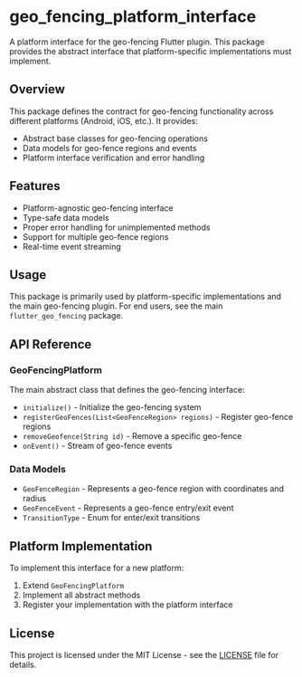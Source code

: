 # geo_fencing_platform_interface

A platform interface for the geo-fencing Flutter plugin. This package provides the abstract interface that platform-specific implementations must implement.

## Overview

This package defines the contract for geo-fencing functionality across different platforms (Android, iOS, etc.). It provides:

- Abstract base classes for geo-fencing operations
- Data models for geo-fence regions and events
- Platform interface verification and error handling

## Features

- Platform-agnostic geo-fencing interface
- Type-safe data models
- Proper error handling for unimplemented methods
- Support for multiple geo-fence regions
- Real-time event streaming

## Usage

This package is primarily used by platform-specific implementations and the main geo-fencing plugin. For end users, see the main `flutter_geo_fencing` package.

## API Reference

### GeoFencingPlatform

The main abstract class that defines the geo-fencing interface:

- `initialize()` - Initialize the geo-fencing system
- `registerGeoFences(List<GeoFenceRegion> regions)` - Register geo-fence regions
- `removeGeofence(String id)` - Remove a specific geo-fence
- `onEvent()` - Stream of geo-fence events

### Data Models

- `GeoFenceRegion` - Represents a geo-fence region with coordinates and radius
- `GeoFenceEvent` - Represents a geo-fence entry/exit event
- `TransitionType` - Enum for enter/exit transitions

## Platform Implementation

To implement this interface for a new platform:

1. Extend `GeoFencingPlatform`
2. Implement all abstract methods
3. Register your implementation with the platform interface

## License

This project is licensed under the MIT License - see the [LICENSE](LICENSE) file for details.
